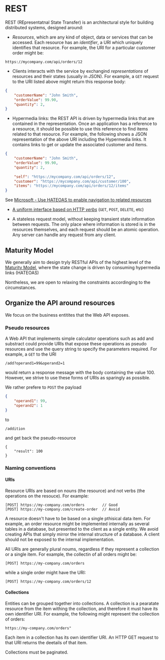 REST
====

REST (REpresentatnal State Transfer) is an architectural style for building distributed systems, designed around:



* *Resources*, which are any kind of object, data or services that can be accessed. Each resource has an *identifier*, a URI which uniquely identifies that resource. For example, the URI for a particular customer order might be:
```
https://mycompany.com/api/orders/12
```

* Clients interacts with the service by exchangind *representations* of resources and their states (usually in JSON). For example, a `GET` request to the URI listed above might return this response body:

```JSON
{
    "customerName": "John Smith",
    "orderValue": 99.90,
    "quantity": 2,
}
```

* Hypermedia links: the REST API is driven by hypermedia links that are contained in the representation. Once an application has a reference to a resource, it should be possible to use this reference to find items related to that resource. For example, the following shows a JSON representation of the above URI including the Hypermedia links. It contains links to get or update the associated customer and items. 

```JSON
{
    "customerName": "John Smith",
    "orderValue": 99.90,
    "quantity": 2,
    
    "self": "https://mycompany.com/api/orders/12",
    "customer": "https://mycompany.com/api/customer/100",
    "items": "https://mycompany.com/api/orders/12/items"
}
```


See [Microsoft - Use HATEOAS to enable navigation to related resources](https://docs.microsoft.com/en-us/azure/architecture/best-practices/api-design#use-hateoas-to-enable-navigation-to-related-resources)

* [A uniform interface based on HTTP *verbs*](http-verbs.md) (`GET`, `POST`, `DELETE`, etc)

* A stateless request model, without keeping transient state information between requests. The only place where information is stored is in the resources themselves, and each request should be an atomic operation. Any server can handle any request from any client.

## Maturity Model
We generally aim to design tryly RESTful APIs of the highest level of the [Maturity Model](maturity-model.md), where the state change is driven by consuming hypermedia links (HATEOAS)

Nontheless, we are open to relaxing the constraints accordinging to the circumstances.

## Organize the API around resources
We focus on the business entitites that the Web API exposes. 

### Pseudo resources
A Web API that implements simple calculator operations such as add and substract could provide URIs that expose these operations as pseudo resources and use the query string to specify the parameters required. For example, a `GET` to the URI 

```
/add?operand1=99&operand2=1
```

would return a response message with the body containing the value 100. However, we strive to use these forms of URIs as sparingly as possible. 

We rather prefere to `POST` the payload

```json
{
    "operand1": 99,
    "operand2": 1
}
```

to

```
/addition
```

and get back the pseudo-resource

```
{
    "result": 100
}
```



### Naming conventions

#### URIs
Resource URIs are based on nouns (the resource) and not verbs (the operations on the resouce). For example:

```
[POST] https://my-company.com/orders        // Good
[POST] https://my-company.com/create-order  // Avoid
```

A resource doesn't have to be based on a single pthisical data item. For example, an order resource might be implemented internally as several tables in a database, but presented to the client as a single entity. We avoid creating APIs that simply mirror the internal structure of a database. A client should not be exposed to the internal implementation.

All URIs are generally plural noums, regardless if they represent a collection or a single item. For example, the collectin of all orders might be:

```
[POST] https://my-company.com/orders
```

while a single order might have the URI:


```
[POST] https://my-company.com/orders/12
```

#### Collections
Entities can be grouped together into collections. A collection is a pearatate resource from the item withing the collection, and therefore it must have its own identifier URI. For example, the following might represent the collection of orders:

```
https://my-company.com/orders"
```

Each item in a collection has its own identifier URI. An HTTP GET request to that URI returns the deetails of that item.

Collections must be paginated.
